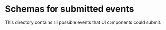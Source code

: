 # Schemas for submitted events

This directory contains all possible events that UI components could submit.
